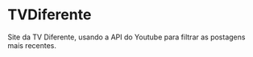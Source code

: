 # TVDiferente
Site da TV Diferente, usando a API do Youtube para filtrar as postagens mais recentes.

